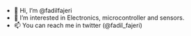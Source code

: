 - 👋 Hi, I’m @fadilfajeri
- 👀 I’m interested in Electronics, microcontroller and sensors.
- 📫 You can reach me in twitter (@fadil_fajeri)

<!---
fadilfajeri/fadilfajeri is a ✨ special ✨ repository because its `README.md` (this file) appears on your GitHub profile.
You can click the Preview link to take a look at your changes.
--->
